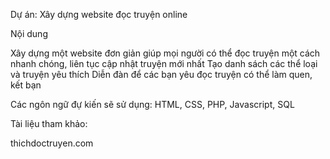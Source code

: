 Dự án: Xây dựng website đọc truyện online

Nội dung

Xây dựng một website đơn giản giúp mọi người có thể đọc truyện một cách nhanh chóng, liên tục cập nhật truyện mới nhất
Tạo danh sách các thể loại và truyện yêu thích
Diễn đàn để các bạn yêu đọc truyện có thể làm quen, kết bạn

Các ngôn ngữ đự kiến sẽ sử dụng:
HTML, CSS, PHP, Javascript, SQL

Tài liệu tham khảo:

thichdoctruyen.com
